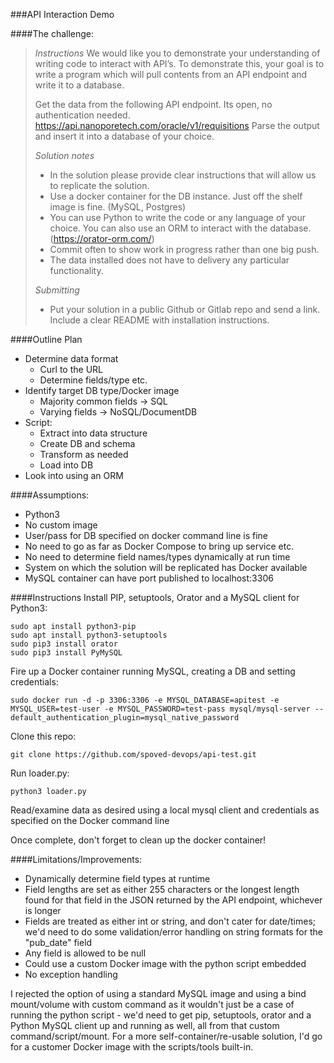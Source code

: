 ###API Interaction Demo

####The challenge:
>*Instructions*
>We would like you to demonstrate your understanding of writing code to interact with API’s. To demonstrate this, your goal is to write a program which will pull contents from an API endpoint and write it to a database.
>
>Get the data from the following API endpoint. Its open, no authentication needed. https://api.nanoporetech.com/oracle/v1/requisitions
>Parse the output and insert it into a database of your choice. 
>
>*Solution notes*
>* In the solution please provide clear instructions that will allow us to replicate the solution. 
>* Use a docker container for the DB instance. Just off the shelf image is fine. (MySQL, Postgres)
>* You can use Python to write the code or any language of your choice. You can also use an ORM to interact with the database. (https://orator-orm.com/)
>* Commit often to show work in progress rather than one big push. 
>* The data installed does not have to delivery any particular functionality. 
>
>*Submitting*
>* Put your solution in a public Github or Gitlab repo and send a link. Include a clear README with installation instructions.

####Outline Plan
* Determine data format
  * Curl to the URL
  * Determine fields/type etc.
* Identify target DB type/Docker image
  * Majority common fields -> SQL
  * Varying fields -> NoSQL/DocumentDB
* Script:
  * Extract into data structure
  * Create DB and schema
  * Transform as needed
  * Load into DB
* Look into using an ORM

####Assumptions:
* Python3
* No custom image
* User/pass for DB specified on docker command line is fine
* No need to go as far as Docker Compose to bring up service etc.
* No need to determine field names/types dynamically at run time
* System on which the solution will be replicated has Docker available
* MySQL container can have port published to localhost:3306

####Instructions
Install PIP, setuptools, Orator and a MySQL client for Python3:
~~~
sudo apt install python3-pip
sudo apt install python3-setuptools
sudo pip3 install orator
sudo pip3 install PyMySQL
~~~

Fire up a Docker container running MySQL, creating a DB and setting credentials:
~~~
sudo docker run -d -p 3306:3306 -e MYSQL_DATABASE=apitest -e MYSQL_USER=test-user -e MYSQL_PASSWORD=test-pass mysql/mysql-server --default_authentication_plugin=mysql_native_password
~~~

Clone this repo:
~~~
git clone https://github.com/spoved-devops/api-test.git
~~~

Run loader.py:
~~~
python3 loader.py
~~~

Read/examine data as desired using a local mysql client and credentials as specified on the Docker command line

Once complete, don't forget to clean up the docker container!

####Limitations/Improvements:
* Dynamically determine field types at runtime
* Field lengths are set as either 255 characters or the longest length found for that field in the JSON returned by the API endpoint, whichever is longer
* Fields are treated as either int or string, and don't cater for date/times; we'd need to do some validation/error handling on string formats for the "pub_date" field
* Any field is allowed to be null
* Could use a custom Docker image with the python script embedded
* No exception handling

I rejected the option of using a standard MySQL image and using a bind mount/volume with custom command as it wouldn't just be a case of running the python script - we'd need to get pip, setuptools, orator and a Python MySQL client up and running as well, all from that custom command/script/mount.  For a more self-container/re-usable solution, I'd go for a customer Docker image with the scripts/tools built-in.